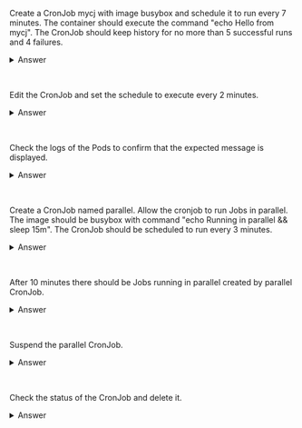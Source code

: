 Create a CronJob mycj with image busybox and schedule it to run every 7 minutes.
The container should execute the command "echo Hello from mycj".
The CronJob should keep history for no more than 5 successful runs and 4 failures.
<details>
  <summary>Answer</summary>

```
kubectl create cj mycj --image=busybox --schedule="*/7 * * * *" --dry-run=client -o yaml > mycj.yml -- echo "Hello from mycj"
vim mycj.yml
apiVersion: batch/v1
kind: CronJob
metadata:
  creationTimestamp: null
  name: mycj
spec:
  successfulJobsHistoryLimit: 5 # add this line
  failedJobsHistoryLimit: 4 # add this line
  jobTemplate:
    metadata:
      creationTimestamp: null
      name: mycj
    spec:
      template:
        metadata:
          creationTimestamp: null
        spec:
          containers:
          - command:
            - echo
            - Hello from mycj
            image: busybox
            name: mycj
            resources: {}
          restartPolicy: OnFailure
  schedule: '*/7 * * * *'
status: {}
kubectl create -f mycj.yml
```
</details>
<p>&nbsp;</p>

Edit the CronJob and set the schedule to execute every 2 minutes.
<details>
  <summary>Answer</summary>

```
kubectl edit cj mycj
...
  schedule: '*/2 * * * *'
...
```
</details>
<p>&nbsp;</p>

Check the logs of the Pods to confirm that the expected message is displayed.
<details>
  <summary>Answer</summary>

```
kubectl mycj-27898027-fnzcz
```
</details>
<p>&nbsp;</p>

Create a CronJob named parallel. Allow the cronjob to run Jobs in parallel. The image should be busybox with command "echo Running in parallel && sleep 15m".
The CronJob should be scheduled to run every 3 minutes.
<details>
  <summary>Answer</summary>

```
kubectl create cj parallel --image busybox --schedule="*/3 * * * *" --dry-run=client -o yaml > parallel.yml -- /bin/sh -c "echo Running in parallel && sleep 15m"
vim parallel.yml
apiVersion: batch/v1
kind: CronJob
metadata:
  creationTimestamp: null
  name: parallel
spec:
  concurrencyPolicy: Allow # add this line
  jobTemplate:
    metadata:
      creationTimestamp: null
      name: parallel
    spec:
      template:
        metadata:
          creationTimestamp: null
        spec:
          containers:
          - command:
            - /bin/sh
            - -c
            - echo Running in parallel && sleep 15m
            image: busybox
            name: parallel
            resources: {}
          restartPolicy: OnFailure
  schedule: '*/3 * * * *'
status: {}
kubectl create -f parallel.yml
```
</details>
<p>&nbsp;</p>

After 10 minutes there should be Jobs running in parallel created by parallel CronJob.
<details>
  <summary>Answer</summary>

```
kubectl get jobs
```
</details>
<p>&nbsp;</p>

Suspend the parallel CronJob.
<details>
  <summary>Answer</summary>

```
kubectl edit cj parallel
...
  suspend: true
...
```
</details>
<p>&nbsp;</p>

Check the status of the CronJob and delete it.
<details>
  <summary>Answer</summary>

```
kubectl get cj parallel
kubectl delete cj parallel
```
</details>
<p>&nbsp;</p>
